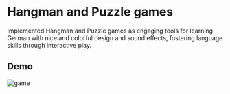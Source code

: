 # Hangman and Puzzle games
 Implemented Hangman and Puzzle games as engaging tools for learning German with nice and colorful design and sound effects, fostering language skills through interactive play.
 ## Demo
![game](https://github.com/user-attachments/assets/b0a79a0c-e5e9-4c4e-8ba2-36d48325c42c)
